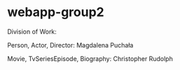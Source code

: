 # webapp-group2

Division of Work:

Person, Actor, Director: Magdalena Puchała

Movie, TvSeriesEpisode, Biography: Christopher Rudolph
